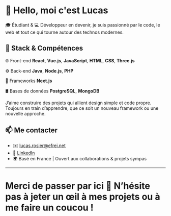 # 👋 Hello, moi c'est Lucas

🎓 Étudiant & 💻 Développeur en devenir, je suis passionné par le code, le web et tout ce qui tourne autour des technos modernes.

## 🚀 Stack & Compétences


🌐 Front-end
**React**, **Vue.js**, **JavaScript**, **HTML**, **CSS**, **Three.js**

⚙️ Back-end
**Java**, **Node.js**, **PHP**

🧩 Frameworks
**Next.js**

🛢️ Bases de données
**PostgreSQL**, **MongoDB**

J’aime construire des projets qui allient design simple et code propre. Toujours en train d’apprendre, que ce soit un nouveau framework ou une nouvelle approche.

## 📫 Me contacter

- ✉️ lucas.rosier@efrei.net
- 💼 [LinkedIn](https://www.linkedin.com/in/lucas-rosier-674333296/)
- 🌍 Basé en France | Ouvert aux collaborations & projets sympas

---

# Merci de passer par ici 👋 N’hésite pas à jeter un œil à mes projets ou à me faire un coucou !
